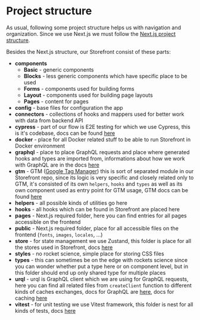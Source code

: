 # Project structure

As usual, following some project structure helps us with navigation and organization. Since we use Next.js we must follow the [Next.js project structure](https://nextjs.org/docs/getting-started/project-structure).

Besides the Next.js structure, our Storefront consist of these parts:

-   **components**
    -   **Basic** - generic components
    -   **Blocks** - less generic components which have specific place to be used
    -   **Forms** - components used for building forms
    -   **Layout** - components used for building page layouts
    -   **Pages** - content for pages
-   **config** - base files for configuration the app
-   **connectors** - collections of hooks and mappers used for better work with data from backend API
-   **cypress** - part of our flow is E2E testing for which we use Cypress, this is it's codebase, docs can be found [here](./cypress.md)
-   **docker** - place for all Docker related stuff to be able to run Storefront in Docker environment
-   **graphql** - place to place GraphQL requests and place where generated hooks and types are imported from, informations about how we work with GraphQL are in the docs [here](./graphql.md)
-   **gtm** - GTM ([Google Tag Manager](https://support.google.com/tagmanager/answer/6102821?hl=en)) this is sort of separated module in our Storefront repo, since its logic is very specific and closely related only to GTM, it's consisted of its own `helpers`, `hooks` and `types` as well as its own component used as entry point for GTM usage, GTM docs can be found [here](./gtm/index.md)
-   **helpers** - all possible kinds of utilities go here
-   **hooks** - all hooks which can be found in Storefront are placed here
-   **pages** - Next.js required folder, here you can find entries for all pages accessible on the frontend
-   **public** - Next.js required folder, place for all accessible files on the frontend (`fonts`, `images`, `locales`, ...)
-   **store** - for state management we use Zustand, this folder is place for all the stores used in Storefront, docs [here](./store-management.md)
-   **styles** - no rocket science, simple place for storing CSS files
-   **types** - this can sometimes be on the edge with rockets science since you can wonder whether put a type here or on component level, but in this folder should end up only shared type for multiple places
-   **urql** - urql is GraphQL client which we are using for GraphQL requests, here you can find all related files from `createClient` function to different kinds of caches exchanges, docs for GraphQL are [here](./graphql.md), docs for caching [here](./caching.md)
-   **vitest** - for unit testing we use Vitest framework, this folder is nest for all kinds of tests, docs [here](./unit-tests.md)
